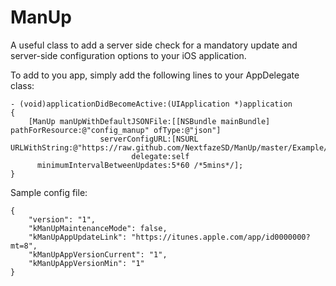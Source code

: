 # ManUp

A useful class to add a server side check for a mandatory update and server-side configuration options to your iOS application.

To add to you app, simply add the following lines to your AppDelegate class:

	- (void)applicationDidBecomeActive:(UIApplication *)application
	{
	    [ManUp manUpWithDefaultJSONFile:[[NSBundle mainBundle] pathForResource:@"config_manup" ofType:@"json"]
	                    serverConfigURL:[NSURL URLWithString:@"https://raw.github.com/NextfazeSD/ManUp/master/Example/ManUpDemo/ManUpDemo/TestFiles/test_Link_UpgradeAvailable.json"]
	                           delegate:self
	      minimumIntervalBetweenUpdates:5*60 /*5mins*/];
	}

Sample config file:

	{
		"version": "1",
		"kManUpMaintenanceMode": false,
		"kManUpAppUpdateLink": "https://itunes.apple.com/app/id0000000?mt=8",
		"kManUpAppVersionCurrent": "1",
		"kManUpAppVersionMin": "1"
	}
